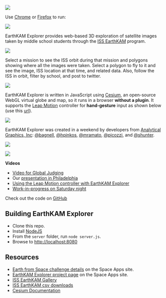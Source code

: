 [![](https://raw.github.com/AnalyticalGraphicsInc/EarthKAMExplorer/master/doc/EarthKAMBanner.png)](http://cesiumspaceapp.cloudapp.net/)

Use [Chrome](http://www.google.com/chrome/) or [Firefox](http://www.mozilla.org/en-US/firefox/new/) to run:

[![](https://raw.github.com/AnalyticalGraphicsInc/EarthKAMExplorer/master/doc/run.png)](http://cesiumspaceapp.cloudapp.net/)

EarthKAM Explorer provides web-based 3D exploration of satellite images taken by middle school students through the [ISS EarthKAM](https://earthkam.ucsd.edu/) program.

![](https://raw.github.com/AnalyticalGraphicsInc/EarthKAMExplorer/master/doc/iss1.jpg)

Select a mission to see the ISS orbit during that mission and polygons showing where all the images were taken.  Select a polygon to fly to it and see the image, ISS location at that time, and related data.  Also, follow the ISS in orbit, filter by school, and post to twitter.

![](https://raw.github.com/AnalyticalGraphicsInc/EarthKAMExplorer/master/doc/iss2.jpg)

EarthKAM Explorer is written in JavaScript using [Cesium](http://cesium.agi.com/), an open-source WebGL virtual globe and map, so it runs in a browser **without a plugin**.  It supports the [Leap Motion](https://www.leapmotion.com/) controller for **hand-gesture** input as shown below (use this [url](http://cesiumspaceapp.cloudapp.net/?leap=true)).

![](https://raw.github.com/AnalyticalGraphicsInc/EarthKAMExplorer/master/doc/leapmotion.jpg)

EarthKAM Explorer was created in a weekend by developers from [Analytical Graphics, Inc](http://www.agi.com/): [@bagnell](https://github.com/bagnell), [@hpinkos](https://github.com/hpinkos), [@mramato](https://twitter.com/matt_amato), [@pjcozzi](https://twitter.com/pjcozzi), and [@shunter](https://github.com/shunter).

![](https://raw.github.com/AnalyticalGraphicsInc/EarthKAMExplorer/master/doc/team.jpg)

![](https://raw.github.com/AnalyticalGraphicsInc/EarthKAMExplorer/master/doc/team2.jpg)

**Videos**

* [Video for Global Judging](http://www.youtube.com/watch?v=L378jOZM8LA)
* Our [presentation in Philadelphia](http://www.youtube.com/watch?v=zICMX6xlOD0)
* [Using the Leap Motion controller with EarthKAM Explorer](http://www.ustream.tv/recorded/31733463)
* [Work-in-progress on Saturday night](http://www.ustream.tv/recorded/31733621)

Check out the code on [GitHub](https://github.com/AnalyticalGraphicsInc/EarthKAMExplorer)

Building EarthKAM Explorer
--------------------------
* Clone this repo.
* Install [NodeJS](http://nodejs.org/)
* From the `server` folder, run `node server.js`.
* Browse to [http://localhost:8080](http://localhost:8080)

Resources
---------
* [Earth from Space challenge details](http://spaceappschallenge.org/challenge/earth-from-space/) on the Space Apps site.
* [EarthKAM Explorer project page](http://spaceappschallenge.org/project/earthkam-explorer/) on the Space Apps site.
* [ISS EarthKAM Gallery](http://images.earthkam.ucsd.edu/main.php)
* [ISS EarthKAM csv downloads](https://earthkam.ucsd.edu/ek-images/data)
* [Cesium Documentation](http://cesium.agi.com/Cesium/Build/Documentation/)
